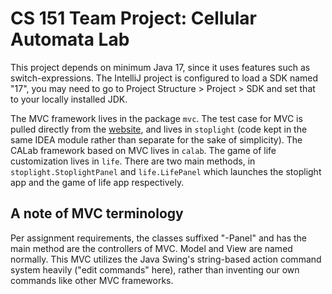 # CS 151 Team Project: Cellular Automata Lab

This project depends on minimum Java 17, since it uses features such as switch-expressions. The IntelliJ project is configured to load a SDK named "17", you may need to go to Project Structure > Project > SDK and set that to your locally installed JDK.

The MVC framework lives in the package `mvc`. The test case for MVC is pulled directly from the [website](http://www.cs.sjsu.edu/faculty/pearce/modules/lectures/ood4/mvc/stoplight3/index.htm), and lives in `stoplight` (code kept in the same IDEA module rather than separate for the sake of simplicity). The CALab framework based on MVC lives in `calab`. The game of life customization lives in `life`. There are two main methods, in `stoplight.StoplightPanel` and `life.LifePanel` which launches the stoplight app and the game of life app respectively.

## A note of MVC terminology
Per assignment requirements, the classes suffixed "-Panel" and has the main method are the controllers of MVC. Model and View are named normally. This MVC utilizes the Java Swing's string-based action command system heavily ("edit commands" here), rather than inventing our own commands like other MVC frameworks.

